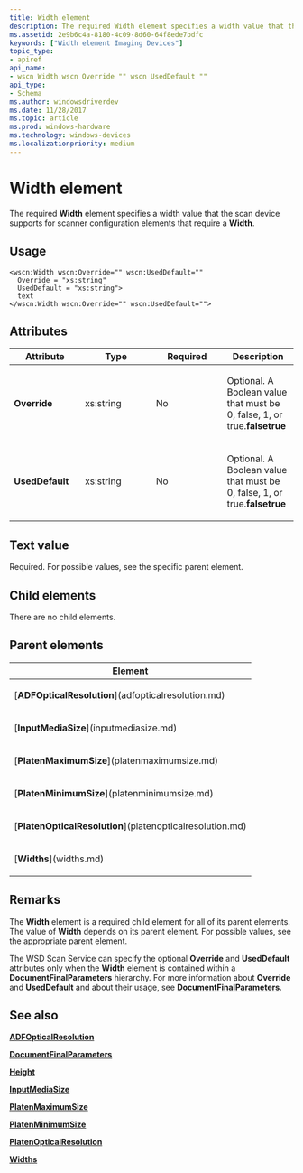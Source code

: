 ```yaml
---
title: Width element
description: The required Width element specifies a width value that the scan device supports for scanner configuration elements that require a Width.
ms.assetid: 2e9b6c4a-8180-4c09-8d60-64f8ede7bdfc
keywords: ["Width element Imaging Devices"]
topic_type:
- apiref
api_name:
- wscn Width wscn Override "" wscn UsedDefault ""
api_type:
- Schema
ms.author: windowsdriverdev
ms.date: 11/28/2017
ms.topic: article
ms.prod: windows-hardware
ms.technology: windows-devices
ms.localizationpriority: medium
---
```


# Width element


The required **Width** element specifies a width value that the scan device supports for scanner configuration elements that require a **Width**.

Usage
-----

``` syntax
<wscn:Width wscn:Override="" wscn:UsedDefault=""
  Override = "xs:string"
  UsedDefault = "xs:string">
  text
</wscn:Width wscn:Override="" wscn:UsedDefault="">
```

Attributes
----------

<table>
<colgroup>
<col width="25%" />
<col width="25%" />
<col width="25%" />
<col width="25%" />
</colgroup>
<thead>
<tr class="header">
<th>Attribute</th>
<th>Type</th>
<th>Required</th>
<th>Description</th>
</tr>
</thead>
<tbody>
<tr class="odd">
<td><p><strong><strong>Override</strong></strong></p></td>
<td><p>xs:string</p></td>
<td><p>No</p></td>
<td><p></p>
<p>Optional. A Boolean value that must be 0, false, 1, or true.<strong>falsetrue</strong></p></td>
</tr>
<tr class="even">
<td><p><strong><strong>UsedDefault</strong></strong></p></td>
<td><p>xs:string</p></td>
<td><p>No</p></td>
<td><p></p>
<p>Optional. A Boolean value that must be 0, false, 1, or true.<strong>falsetrue</strong></p></td>
</tr>
</tbody>
</table>

Text value
----------

Required. For possible values, see the specific parent element.

## Child elements


There are no child elements.

## Parent elements


<table>
<colgroup>
<col width="100%" />
</colgroup>
<thead>
<tr class="header">
<th>Element</th>
</tr>
</thead>
<tbody>
<tr class="odd">
<td><p>[<strong>ADFOpticalResolution</strong>](adfopticalresolution.md)</p></td>
</tr>
<tr class="even">
<td><p>[<strong>InputMediaSize</strong>](inputmediasize.md)</p></td>
</tr>
<tr class="odd">
<td><p>[<strong>PlatenMaximumSize</strong>](platenmaximumsize.md)</p></td>
</tr>
<tr class="even">
<td><p>[<strong>PlatenMinimumSize</strong>](platenminimumsize.md)</p></td>
</tr>
<tr class="odd">
<td><p>[<strong>PlatenOpticalResolution</strong>](platenopticalresolution.md)</p></td>
</tr>
<tr class="even">
<td><p>[<strong>Widths</strong>](widths.md)</p></td>
</tr>
</tbody>
</table>

Remarks
-------

The **Width** element is a required child element for all of its parent elements. The value of **Width** depends on its parent element. For possible values, see the appropriate parent element.

The WSD Scan Service can specify the optional **Override** and **UsedDefault** attributes only when the **Width** element is contained within a **DocumentFinalParameters** hierarchy. For more information about **Override** and **UsedDefault** and about their usage, see [**DocumentFinalParameters**](documentfinalparameters.md).

## <span id="see_also"></span>See also


[**ADFOpticalResolution**](adfopticalresolution.md)

[**DocumentFinalParameters**](documentfinalparameters.md)

[**Height**](height.md)

[**InputMediaSize**](inputmediasize.md)

[**PlatenMaximumSize**](platenmaximumsize.md)

[**PlatenMinimumSize**](platenminimumsize.md)

[**PlatenOpticalResolution**](platenopticalresolution.md)

[**Widths**](widths.md)

 

 






